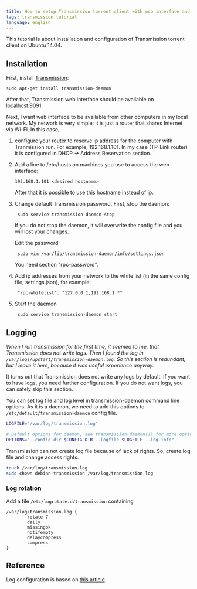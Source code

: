 ```yaml
---
title: How to setup Transmission torrent client with web interface and logging
tags: transmission,tutorial
language: english
---
```


This tutorial is about installation and configuration of Transmission torrent
client on Ubuntu 14.04.

## Installation

First, install [Transmission](https://transmissionbt.com/):

    sudo apt-get install transmission-daemon

After that, Transmission web interface should be available on localhost:9091.

Next, I want web interface to be available from other computers in my local
network. My network is very simple: it is just a router that shares Internet via
Wi-Fi. In this case,

1.  configure your router to reserve ip address for the computer with
    Tranmission run. For example, 192.168.1.101. In my case (TP-Link router) it is
    configured in DHCP -> Address Reservation section.


2.  Add a line to /etc/hosts on machines you use to access the web interface:

        192.168.1.101 <desired hostname>

    After that it is possible to use this hostname instead of ip.

3. Change default Transmission password. First, stop the daemon:

        sudo service transmission-daemon stop
    If you do not stop the daemon, it will overwrite the config file and you will lost
    your changes.

    Edit the password

        sudo vim /var/lib/transmission-daemon/info/settings.json

    You need section "rpc-password".

4. Add ip addresses from your network to the white list (in the same config
file, settings.json), for example:

        "rpc-whitelist": "127.0.0.1,192.168.1.*"

5. Start the daemon

        sudo service transmission-daemon start

## Logging

*When I run transmission for the first time, it seemed to me, that Transmission
does not write logs. Then I found the log in
`/var/logs/upstart/transmission-daemon.log`.  So this section is redundant, but
I leave it here, because it was useful experience anyway.*

It turns out that Transmission does not write any logs by default. If you want
to have logs, you need further configuration. If you do not want logs, you can
safely skip this section.

You can set log file and log level in transmission-daemon command line options.
As it is a daemon, we need to add this options to
`/etc/default/transmission-daemon` config file.

``` bash
LOGFILE="/var/log/transmission.log"

# Default options for daemon, see transmission-daemon(1) for more options
OPTIONS="--config-dir $CONFIG_DIR --logfile $LOGFILE --log-info"
```

Transmission can not create log file because of lack of rights. So, create log
file and change access rights.

``` bash
touch /var/log/transmission.log
sudo chown debian-transmission /var/log/transmission.log
```

### Log rotation

Add a file `/etc/logrotate.d/transmission` containing
```
/var/log/transmission.log {
        rotate 7
        daily
        missingok
        notifempty
        delaycompress
        compress
}
```

## Reference

Log configuration is based on [this article][log].

[log]: https://shpargalki.org.ua/162/logi-transmission
